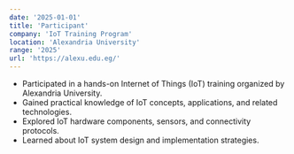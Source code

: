 ```yaml
---
date: '2025-01-01'
title: 'Participant'
company: 'IoT Training Program'
location: 'Alexandria University'
range: '2025'
url: 'https://alexu.edu.eg/'
---
```


- Participated in a hands-on Internet of Things (IoT) training organized by Alexandria University.
- Gained practical knowledge of IoT concepts, applications, and related technologies.
- Explored IoT hardware components, sensors, and connectivity protocols.
- Learned about IoT system design and implementation strategies.
